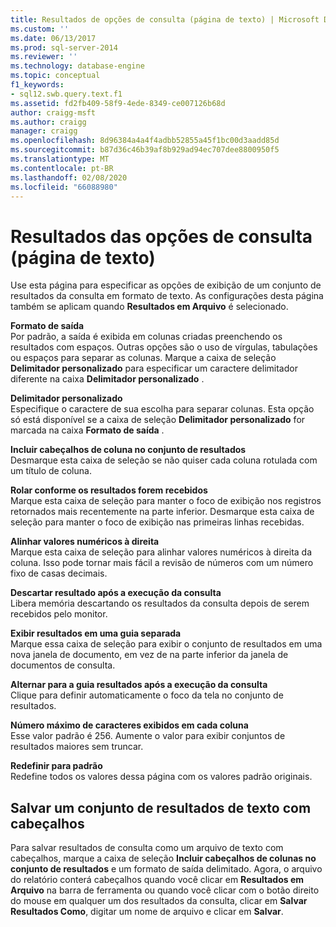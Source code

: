 ```yaml
---
title: Resultados de opções de consulta (página de texto) | Microsoft Docs
ms.custom: ''
ms.date: 06/13/2017
ms.prod: sql-server-2014
ms.reviewer: ''
ms.technology: database-engine
ms.topic: conceptual
f1_keywords:
- sql12.swb.query.text.f1
ms.assetid: fd2fb409-58f9-4ede-8349-ce007126b68d
author: craigg-msft
ms.author: craigg
manager: craigg
ms.openlocfilehash: 8d96384a4a4f4adbb52855a45f1bc00d3aadd85d
ms.sourcegitcommit: b87d36c46b39af8b929ad94ec707dee8800950f5
ms.translationtype: MT
ms.contentlocale: pt-BR
ms.lasthandoff: 02/08/2020
ms.locfileid: "66088980"
---
```

# <a name="query-options-results-text-page"></a>Resultados das opções de consulta (página de texto)
  Use esta página para especificar as opções de exibição de um conjunto de resultados da consulta em formato de texto. As configurações desta página também se aplicam quando **Resultados em Arquivo** é selecionado.  
  
 **Formato de saída**  
 Por padrão, a saída é exibida em colunas criadas preenchendo os resultados com espaços. Outras opções são o uso de vírgulas, tabulações ou espaços para separar as colunas. Marque a caixa de seleção **Delimitador personalizado** para especificar um caractere delimitador diferente na caixa **Delimitador personalizado** .  
  
 **Delimitador personalizado**  
 Especifique o caractere de sua escolha para separar colunas. Esta opção só está disponível se a caixa de seleção **Delimitador personalizado** for marcada na caixa **Formato de saída** .  
  
 **Incluir cabeçalhos de coluna no conjunto de resultados**  
 Desmarque esta caixa de seleção se não quiser cada coluna rotulada com um título de coluna.  
  
 **Rolar conforme os resultados forem recebidos**  
 Marque esta caixa de seleção para manter o foco de exibição nos registros retornados mais recentemente na parte inferior. Desmarque esta caixa de seleção para manter o foco de exibição nas primeiras linhas recebidas.  
  
 **Alinhar valores numéricos à direita**  
 Marque esta caixa de seleção para alinhar valores numéricos à direita da coluna. Isso pode tornar mais fácil a revisão de números com um número fixo de casas decimais.  
  
 **Descartar resultado após a execução da consulta**  
 Libera memória descartando os resultados da consulta depois de serem recebidos pelo monitor.  
  
 **Exibir resultados em uma guia separada**  
 Marque essa caixa de seleção para exibir o conjunto de resultados em uma nova janela de documento, em vez de na parte inferior da janela de documentos de consulta.  
  
 **Alternar para a guia resultados após a execução da consulta**  
 Clique para definir automaticamente o foco da tela no conjunto de resultados.  
  
 **Número máximo de caracteres exibidos em cada coluna**  
 Esse valor padrão é 256. Aumente o valor para exibir conjuntos de resultados maiores sem truncar.  
  
 **Redefinir para padrão**  
 Redefine todos os valores dessa página com os valores padrão originais.  
  
## <a name="saving-a-text-result-set-with-headers"></a>Salvar um conjunto de resultados de texto com cabeçalhos  
 Para salvar resultados de consulta como um arquivo de texto com cabeçalhos, marque a caixa de seleção **Incluir cabeçalhos de colunas no conjunto de resultados** e um formato de saída delimitado. Agora, o arquivo do relatório conterá cabeçalhos quando você clicar em **Resultados em Arquivo** na barra de ferramenta ou quando você clicar com o botão direito do mouse em qualquer um dos resultados da consulta, clicar em **Salvar Resultados Como**, digitar um nome de arquivo e clicar em **Salvar**.  
  
  
